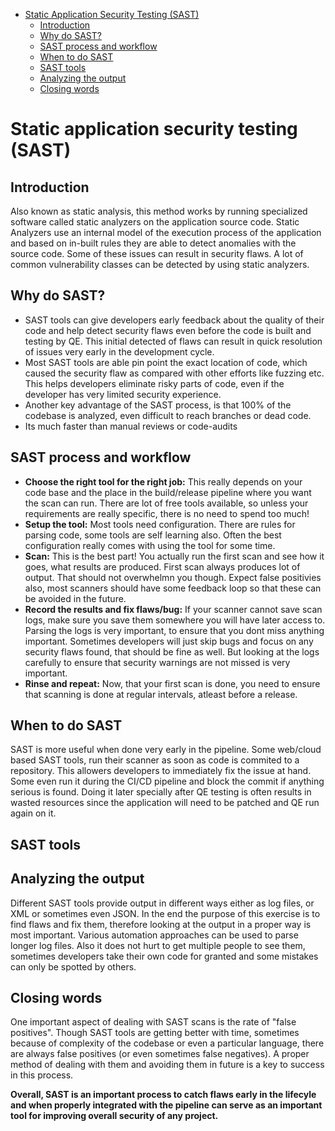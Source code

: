 - [Static Application Security Testing (SAST)](#static-application-security-testing-sast)
  - [Introduction](#introduction)
  - [Why do SAST?](#why-do-sast)
  - [SAST process and workflow](#sast-process-and-workflow)
  - [When to do SAST](#when-to-do-sast)
  - [SAST tools](#sast-tools)
  - [Analyzing the output](#analyzing-the-output)
  - [Closing words](#closing-words)


# Static application security testing (SAST)

## Introduction
Also known as static analysis, this method works by running specialized software called static analyzers on the application source code. Static Analyzers use an internal model of the execution process of the application and based on in-built rules they are able to detect anomalies with the source code. Some of these issues can result in security flaws. A lot of common vulnerability classes can be detected by using static analyzers. 

## Why do SAST?
- SAST tools can give developers early feedback about the quality of their code and help detect security flaws even before the code is built and testing by QE. This initial detected of flaws can result in quick resolution of issues very early in the development cycle.
- Most SAST tools are able pin point the exact location of code, which caused the security flaw as compared with other efforts like fuzzing etc. This helps developers eliminate risky parts of code, even if the developer has very limited security experience. 
- Another key advantage of the SAST process, is that 100% of the codebase is analyzed, even difficult to reach branches or dead code. 
- Its much faster than manual reviews or code-audits

## SAST process and workflow
- **Choose the right tool for the right job:** This really depends on your code base and the place in the build/release pipeline where you want the scan can run. There are lot of free tools available, so unless your requirements are really specific, there is no need to spend too much!
- **Setup the tool:** Most tools need configuration. There are rules for parsing code, some tools are self learning also. Often the best configuration really comes with using the tool for some time.
- **Scan:** This is the best part! You actually run the first scan and see how it goes, what results are produced. First scan always produces lot of output. That should not overwhelmn you though. Expect false positivies also, most scanners should have some feedback loop so that these can be avoided in the future.
- **Record the results and fix flaws/bug:** If your scanner cannot save scan logs, make sure you save them somewhere you will have later access to. Parsing the logs is very important, to ensure that you dont miss anything important. Sometimes developers will just skip bugs and focus on any security flaws found, that should be fine as well. But looking at the logs carefully to ensure that security warnings are not missed is very important.
- **Rinse and repeat:** Now, that your first scan is done, you need to ensure that scanning is done at regular intervals, atleast before a release.

## When to do SAST
SAST is more useful when done very early in the pipeline. Some web/cloud based SAST tools, run their scanner as soon as code is commited to a repository. This allowers developers to immediately fix the issue at hand. Some even run it during the CI/CD pipeline and block the commit if anything serious is found. Doing it later specially after QE testing is often results in wasted resources since the application will need to be patched and QE run again on it.

## SAST tools

## Analyzing the output
Different SAST tools provide output in different ways either as log files, or XML or sometimes even JSON. In the end the purpose of this exercise is to find flaws and fix them, therefore looking at the output in a proper way is most important. Various automation approaches can be used to parse longer log files. Also it does not hurt to get multiple people to see them, sometimes developers take their own code for granted and some mistakes can only be spotted by others.


## Closing words
One important aspect of dealing with SAST scans is the rate of "false positives". Though SAST tools are getting better with time, sometimes because of complexity of the codebase or even a particular language, there are always false positives (or even sometimes false negatives). A proper method of dealing with them and avoiding them in future is a key to success in this process.

**Overall, SAST is an important process to catch flaws early in the lifecyle and when properly integrated with the pipeline can serve as an important tool for improving overall security of any project.**


